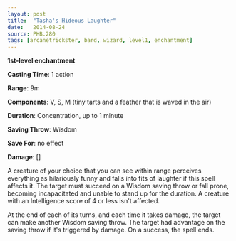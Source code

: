 ```yaml
---
layout: post
title:  "Tasha's Hideous Laughter"
date:   2014-08-24
source: PHB.280
tags: [arcanetrickster, bard, wizard, level1, enchantment]
---
```


**1st-level enchantment**

**Casting Time**: 1 action

**Range**: 9m

**Components**: V, S, M (tiny tarts and a feather that is waved in the air)

**Duration**: Concentration, up to 1 minute

**Saving Throw**: Wisdom

**Save For**: no effect

**Damage**: []

A creature of your choice that you can see within range perceives everything as hilariously funny and falls into fits of laughter if this spell affects it. The target must succeed on a Wisdom saving throw or fall prone, becoming incapacitated and unable to stand up for the duration. A creature with an Intelligence score of 4 or less isn't affected.

At the end of each of its turns, and each time it takes damage, the target can make another Wisdom saving throw. The target had advantage on the saving throw if it's triggered by damage. On a success, the spell ends.